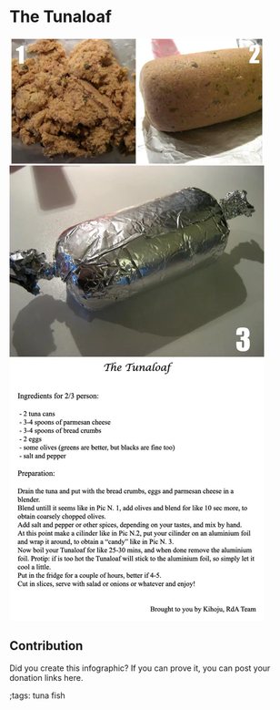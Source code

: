 # The Tunaloaf

![](fitpics/the-tunaloaf.webp)

## Contribution

Did you create this infographic? If you can prove it, you can post your donation links here. 

;tags: tuna fish


